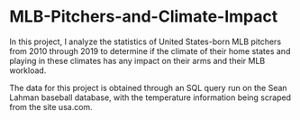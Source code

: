 # MLB-Pitchers-and-Climate-Impact

In this project, I analyze the statistics of United States-born MLB pitchers from 2010 through 2019 to determine if the climate of their home states and playing in these climates has any impact on their arms and their MLB workload.

The data for this project is obtained through an SQL query run on the Sean Lahman baseball database, with the temperature information being scraped from the site usa.com.
